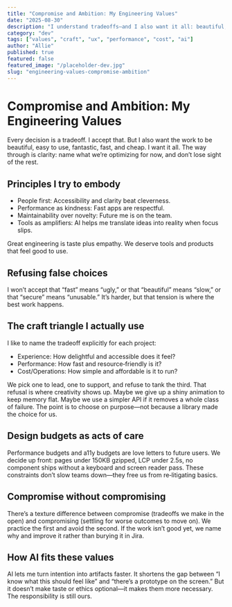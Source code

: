 ```yaml
---
title: "Compromise and Ambition: My Engineering Values"
date: "2025-08-30"
description: "I understand tradeoffs—and I also want it all: beautiful, easy, fast, and affordable. That tension guides my decisions."
category: "dev"
tags: ["values", "craft", "ux", "performance", "cost", "ai"]
author: "Allie"
published: true
featured: false
featured_image: "/placeholder-dev.jpg"
slug: "engineering-values-compromise-ambition"
---
```


# Compromise and Ambition: My Engineering Values

Every decision is a tradeoff. I accept that. But I also want the work to be beautiful, easy to use, fantastic, fast, and cheap. I want it all. The way through is clarity: name what we’re optimizing for now, and don’t lose sight of the rest.

## Principles I try to embody

- People first: Accessibility and clarity beat cleverness.
- Performance as kindness: Fast apps are respectful.
- Maintainability over novelty: Future me is on the team.
- Tools as amplifiers: AI helps me translate ideas into reality when focus slips.

Great engineering is taste plus empathy. We deserve tools and products that feel good to use.

## Refusing false choices

I won’t accept that “fast” means “ugly,” or that “beautiful” means “slow,” or that “secure” means “unusable.” It’s harder, but that tension is where the best work happens.

## The craft triangle I actually use

I like to name the tradeoff explicitly for each project:

- Experience: How delightful and accessible does it feel?
- Performance: How fast and resource‑friendly is it?
- Cost/Operations: How simple and affordable is it to run?

We pick one to lead, one to support, and refuse to tank the third. That refusal is where creativity shows up. Maybe we give up a shiny animation to keep memory flat. Maybe we use a simpler API if it removes a whole class of failure. The point is to choose on purpose—not because a library made the choice for us.

## Design budgets as acts of care

Performance budgets and a11y budgets are love letters to future users. We decide up front: pages under 150KB gzipped, LCP under 2.5s, no component ships without a keyboard and screen reader pass. These constraints don’t slow teams down—they free us from re‑litigating basics.

## Compromise without compromising

There’s a texture difference between compromise (tradeoffs we make in the open) and compromising (settling for worse outcomes to move on). We practice the first and avoid the second. If the work isn’t good yet, we name why and improve it rather than burying it in Jira.

## How AI fits these values

AI lets me turn intention into artifacts faster. It shortens the gap between “I know what this should feel like” and “there’s a prototype on the screen.” But it doesn’t make taste or ethics optional—it makes them more necessary. The responsibility is still ours.
